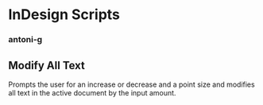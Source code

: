 # InDesign Scripts
### antoni-g

## Modify All Text

Prompts the user for an increase or decrease and a point size and modifies all text in the active document by the input amount.
